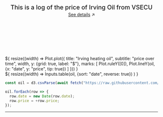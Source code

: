 <style>

.hero {
  display: flex;
  flex-direction: column;
  align-items: center;
  font-family: var(--sans-serif);
  margin: 4rem 0 8rem;
  text-wrap: balance;
  text-align: center;
}

.hero h1 {
  margin: 2rem 0;
  max-width: none;
  font-size: 14vw;
  font-weight: 900;
  line-height: 1;
  background: linear-gradient(30deg, var(--theme-foreground-focus), currentColor);
  -webkit-background-clip: text;
  -webkit-text-fill-color: transparent;
  background-clip: text;
}

.hero h2 {
  margin: 0;
  max-width: 34em;
  font-size: 20px;
  font-style: initial;
  font-weight: 500;
  line-height: 1.5;
  color: var(--theme-foreground-muted);
}

@media (min-width: 640px) {
  .hero h1 {
    font-size: 90px;
  }
}

</style>

<div class="hero">
  <h1>VSECU Oil Price</h1>
  <h2>This is a log of the price of Irving Oil from VSECU</h2>
  <a href="https://www.vsecu.com/personal/home-heating/fuel-buying-program" target="_blank">See details<span style="display: inline-block; margin-left: 0.25rem;">↗︎</span></a>
</div>

<div class="grid grid-cols-1" style="grid-auto-rows: 504px;">
  <div class="card">${
    resize((width) => Plot.plot({
      title: "Irving heating oil",
      subtitle: "price over time",
      width,
      y: {grid: true, label: "$"},
      marks: [
        Plot.ruleY([0]),
        Plot.lineY(oil, {x: "date", y: "price", tip: true})
      ]
    }))
  }</div>
  <div class="card">${
    resize((width) => Inputs.table(oil, {sort: "date", reverse: true})
    )
  }</div>
</div>

```js
const oil = d3.csvParse(await fetch("https://raw.githubusercontent.com/chrowe/log-heating-oil-price/main/irving_oil_prices.csv").then(response => response.text()));

oil.forEach(row => {
  row.date = new Date(row.date);
  row.price = +row.price;
});
```

---
